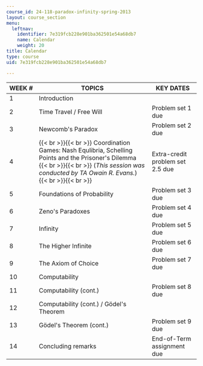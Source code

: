 ```yaml
---
course_id: 24-118-paradox-infinity-spring-2013
layout: course_section
menu:
  leftnav:
    identifier: 7e319fcb228e901ba362501e54a68db7
    name: Calendar
    weight: 20
title: Calendar
type: course
uid: 7e319fcb228e901ba362501e54a68db7

---
```


| WEEK # | TOPICS | KEY DATES |
| --- | --- | --- |
| 1 | Introduction | &nbsp; |
| 2 | Time Travel / Free Will | Problem set 1 due |
| 3 | Newcomb's Paradox | Problem set 2 due |
| 4 |  {{< br >}}{{< br >}} Coordination Games: Nash Equlibria, Schelling Points and the Prisoner's Dilemma {{< br >}}{{< br >}} (_This session was conducted by TA Owain R. Evans._) {{< br >}}{{< br >}}  | Extra-credit problem set 2.5 due |
| 5 | Foundations of Probability | Problem set 3 due |
| 6 | Zeno's Paradoxes | Problem set 4 due |
| 7 | Infinity | Problem set 5 due |
| 8 | The Higher Infinite | Problem set 6 due |
| 9 | The Axiom of Choice | Problem set 7 due |
| 10 | Computability | &nbsp; |
| 11 | Computability (cont.) | Problem set 8 due |
| 12 | Computability (cont.) / Gödel's Theorem | &nbsp; |
| 13 | Gödel's Theorem (cont.) | Problem set 9 due |
| 14 | Concluding remarks | End-of-Term assignment due